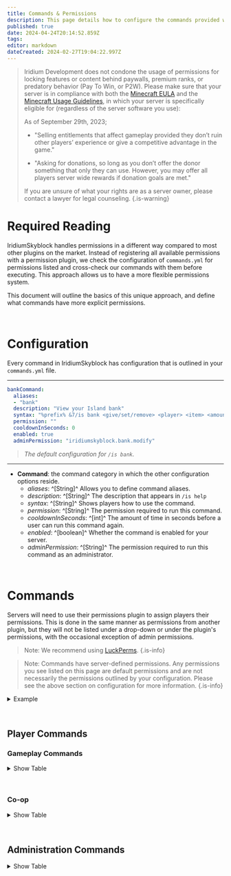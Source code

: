 ```yaml
---
title: Commands & Permissions
description: This page details how to configure the commands provided with the plugin, including their associated permissions.
published: true
date: 2024-04-24T20:14:52.859Z
tags: 
editor: markdown
dateCreated: 2024-02-27T19:04:22.997Z
---
```


> Iridium Development does not condone the usage of permissions for locking features or content behind paywalls, premium ranks, or predatory behavior (Pay To Win, or P2W). Please make sure that your server is in compliance with both the [Minecraft EULA](https://www.minecraft.net/en-us/eula) and the [Minecraft Usage Guidelines](https://www.minecraft.net/en-us/usage-guidelines), in which your server is specifically eligible for (regardless of the server software you use): 
> 
> As of September 29th, 2023;
> 
> - "Selling entitlements that affect gameplay provided they don’t ruin other players’ experience or give a competitive advantage in the game."
>
> - "Asking for donations, so long as you don’t offer the donor something that only they can use. However, you may offer all players server wide rewards if donation goals are met."
>
> If you are unsure of what your rights are as a server owner, please contact a lawyer for legal counseling.
{.is-warning}

# Required Reading

IridiumSkyblock handles permissions in a different way compared to most other plugins on the market. Instead of registering all available permissions with a permission plugin, we check the configuration of `commands.yml` for permissions listed and cross-check our commands with them before executing. This approach allows us to have a more flexible permissions system.

This document will outline the basics of this unique approach, and define what commands have more explicit permissions.

<p> &nbsp </p>

# Configuration

Every command in IridiumSkyblock has configuration that is outlined in your `commands.yml` file.

---
```yaml
bankCommand:
  aliases:
  - "bank"
  description: "View your Island bank"
  syntax: "%prefix% &7/is bank <give/set/remove> <player> <item> <amount>"
  permission: ""
  cooldownInSeconds: 0
  enabled: true
  adminPermission: "iridiumskyblock.bank.modify"
```
> *The default configuration for `/is bank`.*
---

- **Command**: the command category in which the other configuration options reside.
	- *aliases*: ^[String]^ Allows you to define command aliases.
	- *description*: ^[String]^ The description that appears in ``/is help``
	- *syntax*: ^[String]^ Shows players how to use the command.
	- *permission*: ^[String]^ The permission required to run this command.
  - *cooldownInSeconds*: ^[int]^ The amount of time in seconds before a user can run this command again.
  - *enabled*: ^[boolean]^ Whether the command is enabled for your server.
  - *adminPermission*: ^[String]^ The permission required to run this command as an administrator.

<p> &nbsp </p>

# Commands

Servers will need to use their permissions plugin to assign players their permissions. This is done in the same manner as permissions from another plugin, but they will not be listed under a drop-down or under the plugin's permissions, with the occasional exception of admin permissions.

> Note: We recommend using [LuckPerms](https://luckperms.net/).
{.is-info}

> Note: Commands have server-defined permissions. Any permissions you see listed on this page are default permissions and are not necessarily the permissions outlined by your configuration. Please see the above section on configuration for more information.
{.is-info}

<details>
  <summary> Example </summary>
  

`/lp user <PLAYER> permission set iridiumskyblock.bypass true`

This command will give the specified player the `iridiumskyblock.bypass` permission using LuckPerms.

</details>

<p> &nbsp </p>
  
## Player Commands

### Gameplay Commands

<details>
  <summary> Show Table </summary>
  
|Command|Shortcut|Description|Syntax|
|-------|--------|-----------|------|
|about  |...|Shows information about the plugin.|`/is about`|
|bank   |...|Brings up the island bank.|`/is bank`|
|boosters|...| Brings up the Booster menu.|`/is boosters`|
|border|...|Brings up the Border menu and allows players to change the color or toggle with the command.|`/is border <COLOR>`|
|create|...|Brings up the Island Creation menu.|`/is create`|
|delete|...|Deletes a player's island (Brings up a confirmation screen).|`/is delete`|
|deletewarp|delwarp|Delete's an island warp (Brings up a confirmation screen).|`/is deletewarp <WARP>`|
|deposit|...|Deposits currency or experience into the bank.|`/is deposit <TYPE> <AMOUNT>`|
|description|...|Changes the description of a player's island.|`/is description <DESCRIPTION>`|
|editwarp|...|Edits an existing warp using a command.|`/is editwarp <WARP> <ICON/DESCRIPTION> <VALUE>`|
|fly|...|Toggles the fly booster.|`/is fly <ON/OFF/ENABLE/DISABLE>`|
|help|...|Shows a list of commands.|`/is help`|
|home|...|Sends the player to their island.|`/is home`|
|info|...|Shows information about the current island.|`/is info`|
|level|...|Shows the current Island level.|`/is level`|
|missions|...|Displays the Missions menu.|`/is missions <TYPE>`|
|regen|...|Regenerates a player's island.|`/is regen <SCHEMATIC>`|
|rename|...|Renames a player's island.|`/is rename <NAME>`|
|rewards|...|Brings up the Rewards menu.|`/is rewards`|
|sethome|...|Changes the location of the Island home.|`/is sethome`|
|settings|...|Brings up the Island Settings menu.|`/is settings`|
|setwarp|...|Creates an island warp.|`/is setwarp`|
|shop|...|Brings up the Island Shop.|`/is shop`|
|top|...|Brings up the Top Islands menu.|`/is top`|
|transfer|...|Allows a player to transfer their island to another player.|`/is transfer <PLAYER>`|
|upgrades|...|Brings up the Upgrades menu.|`/is upgrades`|
|value|...|Shows the current Island value.|`/is value`|
|warp|...|Warps a player to the specified warp.|`/is warp <WARP>`|
|warps|...|Brings up the Island Warps menu.|`/is warps`|
|withdraw|...|Withdraws currency or experience from the Island Bank.|`/is withdraw <TYPE> <AMOUNT>`|

</details>

<p> &nbsp </p>
  
### Co-op
  
<details>
  <summary> Show Table </summary>
  
|Command|Shortcut|Description|Syntax|
|-------|--------|-----------|------|
|chat|c|Allows players to switch between using Island Chat or Global Chat.|`/is chat <TYPE>`|
|demote|...|Demotes an Island Member to the previous rank.|`/is demote <PLAYER>`|
|invite|...|Invites a player to your island.|`/is invite <PLAYER>`|
|invites|...|Shows currently available invites to other players islands.|`/is invites`|
|join|...|Asks another player to join their island.|`/is join <PLAYER>`|
|kick|...|Kicks a player from the island.|`/is kick <PLAYER>`|
|leave|...|Removes the player from the island
|members|...|Brings up the Island Members menu.|`/is members`|
|permissions|...|Brings up the Island Permissions menu.|`/is permissions`|
|promote|...|Promotes an Island Member to the next rank.|`/is promote <PLAYER>`|
|setpermission|...|Sets what permissions each rank of an island has.|`/is setpermission <PERMISSION> <RANK> <TRUE/FALSE>`|
|top|...|Brungs up the Top Islands menu.|`/is top`|
|transfer|...|Transfers island ownership to another player.|`/is transfer`|
|trust|...|Trusts a player to your island with Member permissions.|`/is trust <PLAYER>`|
|trusts|...|Shows a list of trusted players.|`/is trusts`|
|uninvite|...|Revokes an invite from a player.|`/is uninvite <PLAYER>`|
|untrust|...|Revokes trust from a player.|`/is untrust <PLAYER>`|
|visit|...|Visits another player's island.|`/is visit <PLAYER>`|
  
</details>
    
<p> &nbsp </p>
  
## Administration Commands
  
<details>
  <summary> Show Table </summary>
    
|Command|Shortcut|Description|Permission Required|Syntax|
|-------|--------|-----------|-------------------|------|
|bank   |...|Brings up the island bank.|`iridiumskyblock.bank.modify`|`/is bank`|
|bypass |...|Allows a player to bypass island restrictions.|`iridiumskyblock.bypass`|`/is bypass`|
|delete|...|Deletes a player's island (Brings up a confirmation screen).|`iridiumskyblock.delete.others`|`/is delete <ISLAND>`|
|description|...|Changes the description of a player's island.|`iridiumskyblock.description.others`|`/is description <ISLAND> <DESCRIPTION>`|
|experience|...|Changes the amount of experience the current island has.|`iridiumskyblock.experience.modify`|`/is experience <GIVE/SET/REMOVE> <PLAYER> <AMOUNT>`|
|recalculate|recalc|Performs recalculation of all island statistics.|`iridiumskyblock.recalculate`|`/is recalculate`|
|reload|...|Reloads the IridiumSkyblock config.|`iridiumskyblock.reload`|`/is reload`|
|rename|...|Renames a player's island.|`iridiumskyblock.rename.others`|`/is rename <NAME>`|
    
</details>
